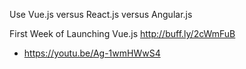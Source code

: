 Use Vue.js versus React.js versus Angular.js 

First Week of Launching Vue.js http://buff.ly/2cWmFuB
   - https://youtu.be/Ag-1wmHWwS4
